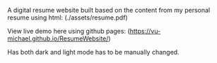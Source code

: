 A digital resume website built based on the content from my personal resume using html: (./assets/resume.pdf) 

View live demo here using github pages: (https://vu-michael.github.io/ResumeWebsite/)

Has both dark and light mode has to be manually changed.